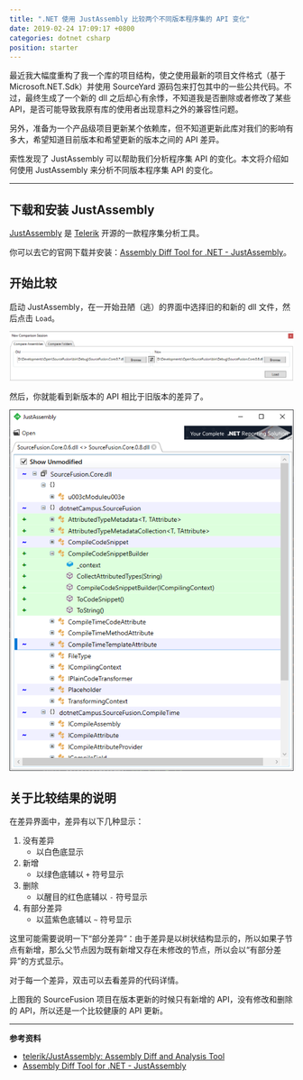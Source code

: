```yaml
---
title: ".NET 使用 JustAssembly 比较两个不同版本程序集的 API 变化"
date: 2019-02-24 17:09:17 +0800
categories: dotnet csharp
position: starter
---
```


最近我大幅度重构了我一个库的项目结构，使之使用最新的项目文件格式（基于 Microsoft.NET.Sdk）并使用 SourceYard 源码包来打包其中的一些公共代码。不过，最终生成了一个新的 dll 之后却心有余悸，不知道我是否删除或者修改了某些 API，是否可能导致我原有库的使用者出现意料之外的兼容性问题。

另外，准备为一个产品级项目更新某个依赖库，但不知道更新此库对我们的影响有多大，希望知道目前版本和希望更新的版本之间的 API 差异。

索性发现了 JustAssembly 可以帮助我们分析程序集 API 的变化。本文将介绍如何使用 JustAssembly 来分析不同版本程序集 API 的变化。

---

<div id="toc"></div>

## 下载和安装 JustAssembly

[JustAssembly](https://github.com/telerik/justassembly) 是 [Telerik](https://github.com/telerik) 开源的一款程序集分析工具。

你可以去它的官网下载并安装：[Assembly Diff Tool for .NET - JustAssembly](https://www.telerik.com/justassembly)。

## 开始比较

启动 JustAssembly，在一开始丑陋（逃）的界面中选择旧的和新的 dll 文件，然后点击 `Load`。

![选择旧的和新的 dll 文件](/static/posts/2019-02-24-16-59-29.png)

然后，你就能看到新版本的 API 相比于旧版本的差异了。

![新版本的 API 相比于旧版本的差异](/static/posts/2019-02-24-17-03-03.png)

## 关于比较结果的说明

在差异界面中，差异有以下几种显示：

1. 没有差异
    - 以白色底显示
1. 新增
    - 以绿色底辅以 `+` 符号显示
1. 删除
    - 以醒目的红色底辅以 `-` 符号显示
1. 有部分差异
    - 以蓝紫色底辅以 `~` 符号显示

这里可能需要说明一下“部分差异”：由于差异是以树状结构显示的，所以如果子节点有新增，那么父节点因为既有新增又存在未修改的节点，所以会以“有部分差异”的方式显示。

对于每一个差异，双击可以去看差异的代码详情。

上图我的 SourceFusion 项目在版本更新的时候只有新增的 API，没有修改和删除的 API，所以还是一个比较健康的 API 更新。

---

**参考资料**

- [telerik/JustAssembly: Assembly Diff and Analysis Tool](https://github.com/telerik/justassembly)
- [Assembly Diff Tool for .NET - JustAssembly](https://www.telerik.com/justassembly)
